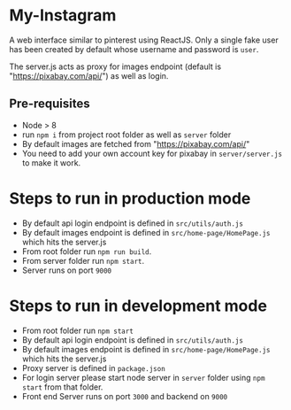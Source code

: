 # My-Instagram

A web interface similar to pinterest using ReactJS.
Only a single fake user has been created by default whose username and password is `user`.

The server.js acts as proxy for images endpoint (default is "https://pixabay.com/api/") as well as login.

## Pre-requisites

- Node > 8
- run `npm i` from project root folder as well as `server` folder
- By default images are fetched from "https://pixabay.com/api/"
- You need to add your own account key for pixabay in `server/server.js` to make it work.

# Steps to run in production mode

- By default api login endpoint is defined in `src/utils/auth.js`
- By default images endpoint is defined in `src/home-page/HomePage.js` which hits the server.js
- From root folder run `npm run build`.
- From server folder run `npm start`.
- Server runs on port `9000`

# Steps to run in development mode

- From root folder run `npm start`
- By default api login endpoint is defined in `src/utils/auth.js`
- By default images endpoint is defined in `src/home-page/HomePage.js` which hits the server.js
- Proxy server is defined in `package.json`
- For login server please start node server in `server` folder using `npm start` from that folder.
- Front end Server runs on port `3000` and backend on `9000`
